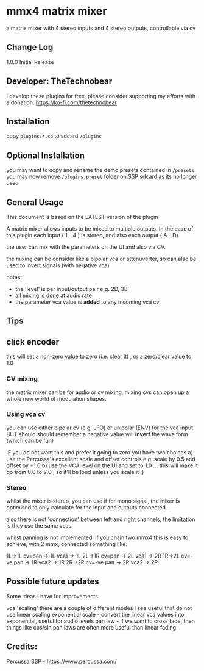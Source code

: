 # mmx4 matrix mixer

a matrix mixer with 4 stereo inputs and 4 stereo outputs, controllable via cv


## Change Log

1.0.0 Initial Release 

## Developer: TheTechnobear
I develop these plugins for free, please consider supporting my efforts with a donation.
https://ko-fi.com/thetechnobear


## Installation
copy `plugins/*.so` to sdcard `/plugins`

## Optional Installation
you may want to copy and rename the demo presets contained in `/presets`
you may now remove `/plugins.preset` folder on SSP sdcard as its no longer used 


## General Usage 

This document is based on the LATEST version of the plugin

A matrix mixer allows inputs to be mixed to multiple outputs.
In the case of this plugin each input ( 1 - 4 ) is stereo, and also each output ( A - D).

the user can mix with the parameters on the UI and also via CV.

the mixing can be consider like a bipolar vca or attenuverter, so can also be used to invert signals (with negative vca)


notes:
- the 'level' is per input/output pair e.g.  2D, 3B 
- all mixing is done at audio rate
- the parameter vca value is **added** to any incoming vca cv




## Tips

## click encoder
this will set a non-zero value to zero (i.e. clear it) , or a zero/clear value to 1.0


### CV mixing
the matrix mixer can be for audio or cv mixing, mixing cvs can open up a whole new world of modulation shapes.


### Using vca cv

you can use either bipolar cv (e.g. LFO) or unipolar (ENV) for the vca input.
BUT should should remember a negative value will **invert** the wave form (which can be fun)

IF you do not want this and prefer it going to zero you have two choices
a) use the Percussa's excellent scale and offset controls  e.g. scale by 0.5 and offset  by +1.0
b) use the VCA level on the UI and set to 1.0 ... this will make it go from 0.0 to 2.0 , so it'll be loud unless you scale it ;) 


### Stereo
whilst the mixer is stereo, you can use if for mono signal, the mixer is optimised to only calculate for the input and outputs connected.

also there is not 'connection' between left and right channels, the limitation is they use the same vcas.

whilst panning is not implemented, if you chain two mmx4 this is easy to achieve, with 2 mmx, connected something like:

1L->1L  cv=pan       -> 1L  vca1 -> 1L
2L->1R  cv=pan       -> 2L  vca1 -> 2R
1R->2L  cv=-ve pan   -> 1R  vca2 -> 1R
2R->2R  cv=-ve pan   -> 2R  vca2 -> 2R



## Possible future updates
Some ideas I have for improvements

vca 'scaling' 
there are a couple of different modes I see useful that do not use linear scaling
exponential scale - convert the linear vca values into exponential, useful for audio levels
pan law - if we want to cross fade, then things like cos/sin pan laws are often more useful than linear fading.



## Credits: 

Percussa SSP - https://www.percussa.com/ 

